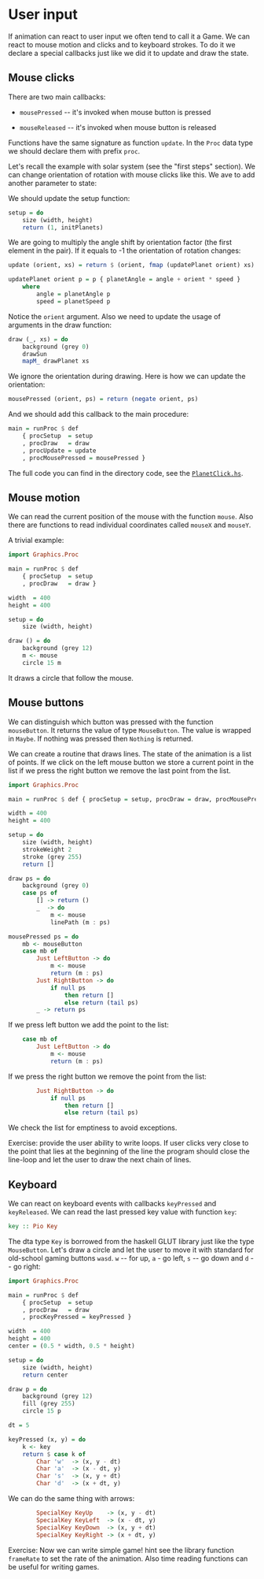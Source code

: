 User input
=============================

If animation can react to user input we often tend to call it a Game.
We can react to mouse motion and clicks and to keyboard strokes.
To do it we declare a special callbacks just like we did it to update and draw the state.

Mouse clicks
------------------------------------

There are two main callbacks:

* `mousePressed` -- it's invoked when mouse button is pressed

* `mouseReleased` -- it's invoked when mouse button is released

Functions have the same signature as function `update`.
In the `Proc` data type we should declare them with prefix `proc`.

Let's recall the example with solar system (see the "first steps" section).
We can change orientation of rotation with mouse clicks like this.
We ave to add another parameter to state:

We should update the setup function:

~~~Haskell
setup = do
	size (width, height)
	return (1, initPlanets)
~~~

We are going to multiply the angle shift by orientation factor (the first element in the pair).
If it equals to -1 the orientation of rotation changes:

~~~~Haskell
update (orient, xs) = return $ (orient, fmap (updatePlanet orient) xs)

updatePlanet orient p = p { planetAngle = angle + orient * speed }
	where
		angle = planetAngle p
		speed = planetSpeed p
~~~~

Notice the `orient` argument. Also we need to update the usage of arguments in the draw function:

~~~Haskell
draw (_, xs) = do
	background (grey 0)
	drawSun
	mapM_ drawPlanet xs
~~~

We ignore the orientation during drawing. Here is how we can update the orientation:

~~~Haskell
mousePressed (orient, ps) = return (negate orient, ps)
~~~


And we should add this callback to the main procedure:

~~~Haskell
main = runProc $ def 
	{ procSetup  = setup
	, procDraw   = draw
	, procUpdate = update
	, procMousePressed = mousePressed }
~~~

The full code you can find in the directory code, see the [`PlanetClick.hs`](https://github.com/anton-k/processing-for-haskell/blob/master/tutorial/code/PlanetClick.hs).

Mouse motion
--------------------------------

We can read the current position of the mouse with the function `mouse`.
Also there are functions to read individual coordinates called `mouseX` and `mouseY`.

A trivial example:

~~~Haskell
import Graphics.Proc

main = runProc $ def 
	{ procSetup  = setup
	, procDraw   = draw }

width  = 400
height = 400

setup = do
	size (width, height)

draw () = do
	background (grey 12)	
	m <- mouse
	circle 15 m
~~~

It draws a circle that follow the mouse.

Mouse buttons
--------------------------------------------

We can distinguish which button was pressed with the function `mouseButton`.
It returns the value of type `MouseButton`. The value is wrapped in `Maybe`.
If nothing was pressed then `Nothing` is returned.

We can create a routine that draws lines. The state of the animation
is a list of points. If we click on the left mouse button we store a current point in 
the list if we press the right button we remove the last point from the list.

~~~Haskell
import Graphics.Proc

main = runProc $ def { procSetup = setup, procDraw = draw, procMousePressed = mousePressed }

width = 400
height = 400

setup = do
	size (width, height)
	strokeWeight 2
	stroke (grey 255)
	return []

draw ps = do
	background (grey 0)
	case ps of
		[] -> return ()
		_  -> do
			m <- mouse
			linePath (m : ps)

mousePressed ps = do
	mb <- mouseButton
	case mb of
		Just LeftButton -> do
			m <- mouse
			return (m : ps)
		Just RightButton -> do
			if null ps 
				then return []
				else return (tail ps)
		_ -> return ps
~~~

If we press left button we add the point to the list:

~~~Haskell
	case mb of
		Just LeftButton -> do
			m <- mouse
			return (m : ps)
~~~

If we press the right button we remove the point from the list:

~~~Haskell
		Just RightButton -> do
			if null ps 
				then return []
				else return (tail ps)
~~~

We check the list for emptiness to avoid exceptions.

Exercise: provide the user ability to write loops. 
If user clicks very close to the point that lies at the beginning of the 
line the program should close the line-loop and let the user to draw 
the next chain of lines.

Keyboard
------------------------------------

We can react on keyboard events with callbacks `keyPressed` and `keyReleased`.
We can read the last pressed key value with function `key`:

~~~Haskell
key :: Pio Key
~~~

The dta type `Key` is borrowed from the haskell GLUT library just like the type `MouseButton`.
Let's draw a circle and let the user to move it with standard for old-school gaming
buttons `wasd`. `w` -- for up, `a` - go left, `s` -- go down and `d` -- go right:


~~~Haskell
import Graphics.Proc

main = runProc $ def 
	{ procSetup  = setup
	, procDraw   = draw
	, procKeyPressed = keyPressed }

width  = 400
height = 400
center = (0.5 * width, 0.5 * height)

setup = do
	size (width, height)
	return center

draw p = do
	background (grey 12)	
	fill (grey 255)	
	circle 15 p

dt = 5

keyPressed (x, y) = do 
	k <- key
	return $ case k of
		Char 'w'  -> (x, y - dt)
		Char 'a'  -> (x - dt, y)
		Char 's'  -> (x, y + dt)
		Char 'd'  -> (x + dt, y)
~~~

We can do the same thing with arrows:

~~~Haskell
		SpecialKey KeyUp    -> (x, y - dt)
		SpecialKey KeyLeft  -> (x - dt, y)
		SpecialKey KeyDown  -> (x, y + dt)
		SpecialKey KeyRight -> (x + dt, y)
~~~

Exercise: Now we can write simple game!
hint see the library function `frameRate` to set the rate of the animation.
Also time reading functions can be useful for writing games.


